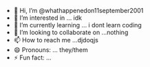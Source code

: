 - 👋 Hi, I’m @whathappenedon11september2001
- 👀 I’m interested in ... idk
- 🌱 I’m currently learning ... i dont learn coding
- 💞️ I’m looking to collaborate on ...nothing
- 📫 How to reach me ...djdoqjs
- 😄 Pronouns: ... they/them
- ⚡ Fun fact: ...

<!---
whathappenedon11september2001/whathappenedon11september2001 is a ✨ special ✨ repository because its `README.md` (this file) appears on your GitHub profile.
You can click the Preview link to take a look at your changes.
--->
